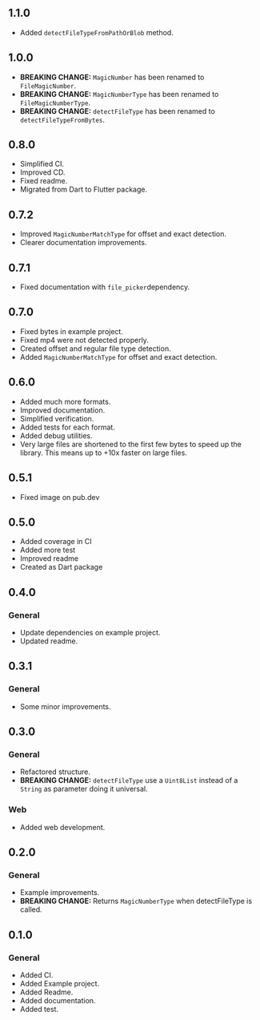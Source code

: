 ## 1.1.0
* Added `detectFileTypeFromPathOrBlob` method.

## 1.0.0
* **BREAKING CHANGE:** `MagicNumber` has been renamed to `FileMagicNumber`.
* **BREAKING CHANGE:** `MagicNumberType` has been renamed to `FileMagicNumberType`.
* **BREAKING CHANGE:** `detectFileType` has been renamed to `detectFileTypeFromBytes`.

## 0.8.0
* Simplified CI.
* Improved CD.
* Fixed readme.
* Migrated from Dart to Flutter package.

## 0.7.2
* Improved `MagicNumberMatchType` for offset and exact detection.
* Clearer documentation improvements.

## 0.7.1
* Fixed documentation with `file_picker`dependency.

## 0.7.0
* Fixed bytes in example project.
* Fixed mp4 were not detected properly.
* Created offset and regular file type detection.
* Added `MagicNumberMatchType` for offset and exact detection.

## 0.6.0
* Added much more formats.
* Improved documentation.
* Simplified verification.
* Added tests for each format.
* Added debug utilities.
* Very large files are shortened to the first few bytes to speed up the library. This means up to +10x faster on large files.

## 0.5.1
* Fixed image on pub.dev

## 0.5.0
* Added coverage in CI
* Added more test
* Improved readme
* Created as Dart package

## 0.4.0
### General
* Update dependencies on example project.
* Updated readme.

## 0.3.1
### General
* Some minor improvements.

## 0.3.0
### General
* Refactored structure.
* **BREAKING CHANGE:** `detectFileType` use a `Uint8List` instead of a `String` as parameter doing it universal.
### Web
* Added web development.


## 0.2.0
### General
* Example improvements.
* **BREAKING CHANGE:** Returns `MagicNumberType` when detectFileType is called.

## 0.1.0
### General
* Added CI.
* Added Example project.
* Added Readme.
* Added documentation.
* Added test.
